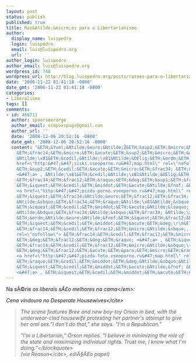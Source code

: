 ```yaml
---
layout: post
status: publish
published: true
title: Raz&Atilde;&micro;es para o Libertarianismo
author:
  display_name: luispedro
  login: luispedro
  email: luis@luispedro.org
  url: ''
author_login: luispedro
author_email: luis@luispedro.org
wordpress_id: 748
wordpress_url: http://blog.luispedro.org/posts/razoes-para-o-libertarianismo
date: '2006-11-22 01:41:18 -0800'
date_gmt: '2006-11-22 01:41:18 -0800'
categories:
- Liberalismo
tags: []
comments:
- id: 469711
  author: spoorseerarge
  author_email: viopoxspugs@gmail.com
  author_url: ''
  date: '2008-12-06 20:52:16 -0800'
  date_gmt: '2008-12-06 20:52:16 -0800'
  content: "&ETH;&Yuml;&Ntilde;&euro;&Ntilde;Ž&ETH;&sup2;&ETH;&micro;&Ntilde;&sbquo;
    &ETH;&frac14;&ETH;&micro;&ETH;&acute;&ETH;&sup2;&ETH;&micro;&ETH;&acute;\r\n&ETH;&sup3;&ETH;&cedil;&ETH;&sup3;&ETH;&deg;&ETH;&frac12;&Ntilde;\x81&ETH;&ordm;&ETH;&cedil;&ETH;&micro;
    &Ntilde;\x81&ETH;&cedil;&Ntilde;\x81&Ntilde;&OElig;&ETH;&ordm;&ETH;&cedil;, <a
    href=\"http:&#47;&#47;siski.vseoporno.ru&#47;map.html\" rel=\"nofollow\"> &Ntilde;\x81&ETH;&cedil;&Ntilde;\x81&Ntilde;&OElig;&ETH;&ordm;&ETH;&cedil;
    &ETH;&sup2;&ETH;&cedil;&ETH;&acute;&ETH;&micro;&ETH;&frac34; &ETH;&plusmn;&ETH;&micro;&Ntilde;\x81&ETH;&iquest;&ETH;&raquo;&ETH;&deg;&Ntilde;&sbquo;&ETH;&frac12;&ETH;&frac34;
    <&#47;a> , &Ntilde;\x81&ETH;&cedil;&Ntilde;\x81&Ntilde;&OElig;&ETH;&ordm;&ETH;&cedil;
    &ETH;&frac34;&ETH;&frac12;&ETH;&raquo;&ETH;&deg;&ETH;&sup1;&ETH;&frac12;\r\n&ETH;&raquo;&ETH;&cedil;&ETH;&middot;&ETH;&deg;&ETH;&raquo;
    &ETH;&iquest;&ETH;&cedil;&ETH;&middot;&ETH;&acute;&Ntilde;&fnof; &ETH;&para;&ETH;&micro;&ETH;&frac12;&ETH;&deg;,
    <a href=\"http:&#47;&#47;pizda-porno.vseoporno.ru&#47;map.html\" rel=\"nofollow\">
    &ETH;&iquest;&ETH;&frac34;&Ntilde;&euro;&ETH;&frac12;&ETH;&frac34; &Ntilde;&bdquo;&ETH;&frac34;&Ntilde;&sbquo;&ETH;&frac34;
    &Ntilde;&sbquo;&ETH;&frac34;&ETH;&raquo;&Ntilde;\x81&Ntilde;&sbquo;&ETH;&frac34;&ETH;&sup1;
    &ETH;&iquest;&ETH;&cedil;&ETH;&middot;&ETH;&acute;&Ntilde;&lsaquo; <&#47;a> ,
    &Ntilde;&bdquo;&ETH;&frac34;&Ntilde;&sbquo;&ETH;&frac34; &Ntilde;\x81&ETH;&deg;&ETH;&frac14;&ETH;&deg;&Ntilde;\x8F
    &ETH;&ordm;&Ntilde;&euro;&Ntilde;&fnof;&ETH;&iquest;&ETH;&frac12;&ETH;&deg;&Ntilde;\x8F
    &ETH;&iquest;&ETH;&cedil;&ETH;&middot;&ETH;&acute;&ETH;&deg;\r\n&ETH;&plusmn;&ETH;&micro;&Ntilde;\x81&ETH;&iquest;&ETH;&raquo;&ETH;&deg;&Ntilde;&sbquo;&ETH;&frac12;&Ntilde;&lsaquo;&ETH;&sup1;
    &ETH;&frac14;&ETH;&cedil;&ETH;&frac12;&ETH;&micro;&Ntilde;&sbquo;, <a href=\"http:&#47;&#47;minet.vseoporno.ru&#47;map.html\"
    rel=\"nofollow\"> &ETH;&frac14;&ETH;&cedil;&ETH;&frac12;&ETH;&micro;&Ntilde;&sbquo;
    &ETH;&deg;&ETH;&frac12;&ETH;&deg;&ETH;&raquo; <&#47;a> , &ETH;&iquest;&ETH;&micro;&Ntilde;&euro;&ETH;&sup2;&Ntilde;&lsaquo;&ETH;&sup1;
    &ETH;&frac14;&ETH;&cedil;&ETH;&frac12;&ETH;&micro;&Ntilde;&sbquo;\r\n&ETH;&iquest;&ETH;&cedil;&ETH;&middot;&ETH;&acute;&ETH;&deg;
    &ETH;&deg;&ETH;&frac12;&ETH;&acute;&ETH;&para;&ETH;&micro;&ETH;&raquo;&ETH;&cedil;&ETH;&frac12;&Ntilde;&lsaquo;,
    <a href=\"http:&#47;&#47;pizda-foto.vseoporno.ru&#47;map.html\" rel=\"nofollow\">
    &ETH;&raquo;&ETH;&cedil;&ETH;&middot;&ETH;&deg;&Ntilde;&sbquo;&Ntilde;&OElig;
    &ETH;&iquest;&ETH;&cedil;&ETH;&middot;&ETH;&acute;&Ntilde;&fnof; &ETH;&acute;&ETH;&micro;&ETH;&sup2;&Ntilde;&fnof;&Ntilde;&circ;&ETH;&ordm;&ETH;&cedil;
    <&#47;a> , &ETH;&iquest;&ETH;&cedil;&ETH;&middot;&ETH;&acute;&ETH;&deg; &Ntilde;\x81&ETH;&micro;&ETH;&ordm;&Ntilde;&euro;&ETH;&micro;&Ntilde;&sbquo;&ETH;&deg;&Ntilde;&euro;&Ntilde;&circ;&ETH;&cedil;"
---
```

<p>Na s&Atilde;&copy;rie <em>os liberais s&Atilde;&pound;o melhores na cama<&#47;em>:</p>
<p>Cena vindoura no <cite>Desperate Housewives<&#47;cite></p>
<blockquote><p>The scene features Bree and new boy-toy Orson in bed, with the underwear-clad housewife protesting her partner's attempt to give her oral sex."I don't do that," she says. "I'm a Republican."</p>
<p>"I'm a Libertarian," Orson replies. "I believe in minimizing the role of the state and maximizing individual rights. Trust me, I know what I'm doing."<&#47;blockquote><br />
(via <cite>Reason<&#47;cite>, edi&Atilde;&sect;&Atilde;&pound;o papel)</p>
